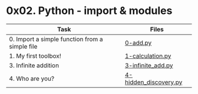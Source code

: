# 0x02. Python - import & modules

|Task|Files|
|----|-----|
|0. Import a simple function from a simple file|[0-add.py](./0-add.py)|
|1. My first toolbox!|[1-calculation.py](./1-calculation.py)|
|3. Infinite addition|[3-infinite_add.py](./3-infinite_add.py)|
|4. Who are you?|[4-hidden_discovery.py](./4-hidden_discovery.py)|

